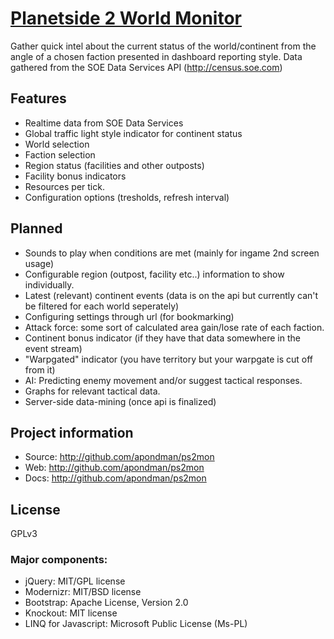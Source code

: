 # [Planetside 2 World Monitor](http://github.com/apondman/ps2mon)

Gather quick intel about the current status of the world/continent from the angle of a chosen faction presented in dashboard reporting style. 
Data gathered from the SOE Data Services API (http://census.soe.com)

## Features

* Realtime data from SOE Data Services 
* Global traffic light style indicator for continent status
* World selection
* Faction selection
* Region status (facilities and other outposts)
* Facility bonus indicators
* Resources per tick.
* Configuration options (tresholds, refresh interval)

## Planned

* Sounds to play when conditions are met (mainly for ingame 2nd screen usage)
* Configurable region (outpost, facility etc..) information to show individually.
* Latest (relevant) continent events (data is on the api but currently can't be filtered for each world seperately)
* Configuring settings through url (for bookmarking)
* Attack force: some sort of calculated area gain/lose rate of each faction.
* Continent bonus indicator (if they have that data somewhere in the event stream)
* "Warpgated" indicator (you have territory but your warpgate is cut off from it)
* AI: Predicting enemy movement and/or suggest tactical responses.
* Graphs for relevant tactical data.
* Server-side data-mining (once api is finalized)

## Project information

* Source: http://github.com/apondman/ps2mon
* Web: http://github.com/apondman/ps2mon 
* Docs: http://github.com/apondman/ps2mon 

## License

GPLv3

### Major components:

* jQuery: MIT/GPL license
* Modernizr: MIT/BSD license
* Bootstrap: Apache License, Version 2.0
* Knockout: MIT license
* LINQ for Javascript: Microsoft Public License (Ms-PL)

